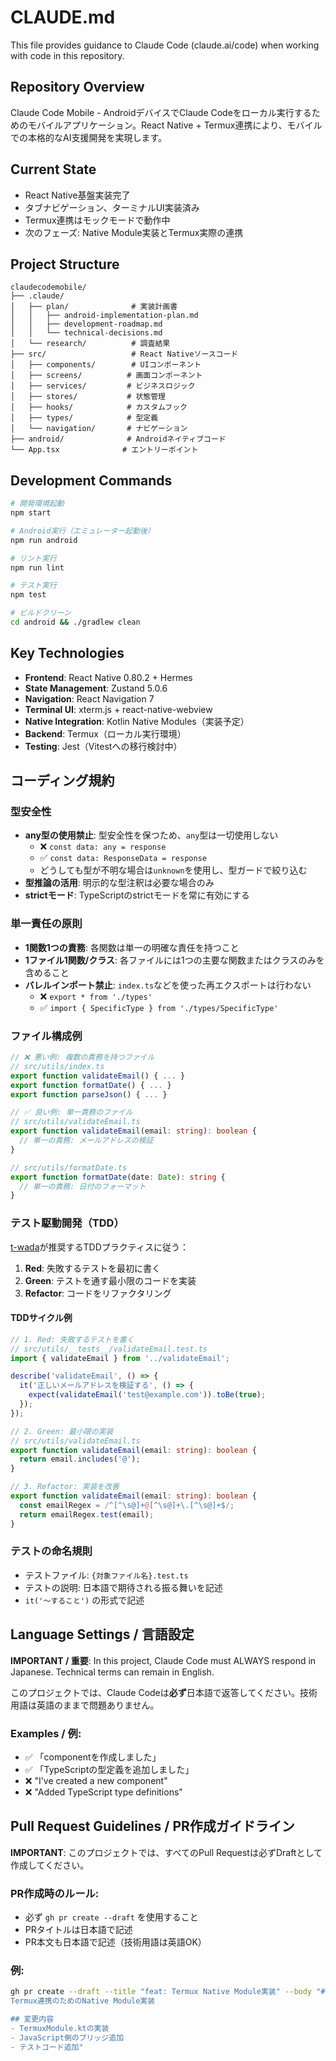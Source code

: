 # CLAUDE.md

This file provides guidance to Claude Code (claude.ai/code) when working with code in this repository.

## Repository Overview

Claude Code Mobile - AndroidデバイスでClaude Codeをローカル実行するためのモバイルアプリケーション。React Native + Termux連携により、モバイルでの本格的なAI支援開発を実現します。

## Current State

- React Native基盤実装完了
- タブナビゲーション、ターミナルUI実装済み
- Termux連携はモックモードで動作中
- 次のフェーズ: Native Module実装とTermux実際の連携

## Project Structure

```
claudecodemobile/
├── .claude/
│   ├── plan/              # 実装計画書
│   │   ├── android-implementation-plan.md
│   │   ├── development-roadmap.md
│   │   └── technical-decisions.md
│   └── research/          # 調査結果
├── src/                   # React Nativeソースコード
│   ├── components/        # UIコンポーネント
│   ├── screens/          # 画面コンポーネント
│   ├── services/         # ビジネスロジック
│   ├── stores/           # 状態管理
│   ├── hooks/            # カスタムフック
│   ├── types/            # 型定義
│   └── navigation/       # ナビゲーション
├── android/              # Androidネイティブコード
└── App.tsx              # エントリーポイント
```

## Development Commands

```bash
# 開発環境起動
npm start

# Android実行（エミュレーター起動後）
npm run android

# リント実行
npm run lint

# テスト実行
npm test

# ビルドクリーン
cd android && ./gradlew clean
```

## Key Technologies

- **Frontend**: React Native 0.80.2 + Hermes
- **State Management**: Zustand 5.0.6
- **Navigation**: React Navigation 7
- **Terminal UI**: xterm.js + react-native-webview
- **Native Integration**: Kotlin Native Modules（実装予定）
- **Backend**: Termux（ローカル実行環境）
- **Testing**: Jest（Vitestへの移行検討中）

## コーディング規約

### 型安全性
- **any型の使用禁止**: 型安全性を保つため、`any`型は一切使用しない
  - ❌ `const data: any = response`
  - ✅ `const data: ResponseData = response`
  - どうしても型が不明な場合は`unknown`を使用し、型ガードで絞り込む
- **型推論の活用**: 明示的な型注釈は必要な場合のみ
- **strictモード**: TypeScriptのstrictモードを常に有効にする

### 単一責任の原則
- **1関数1つの責務**: 各関数は単一の明確な責任を持つこと
- **1ファイル1関数/クラス**: 各ファイルには1つの主要な関数またはクラスのみを含めること
- **バレルインポート禁止**: `index.ts`などを使った再エクスポートは行わない
  - ❌ `export * from './types'` 
  - ✅ `import { SpecificType } from './types/SpecificType'`

### ファイル構成例
```typescript
// ❌ 悪い例: 複数の責務を持つファイル
// src/utils/index.ts
export function validateEmail() { ... }
export function formatDate() { ... }
export function parseJson() { ... }

// ✅ 良い例: 単一責務のファイル
// src/utils/validateEmail.ts
export function validateEmail(email: string): boolean {
  // 単一の責務: メールアドレスの検証
}

// src/utils/formatDate.ts  
export function formatDate(date: Date): string {
  // 単一の責務: 日付のフォーマット
}
```

### テスト駆動開発（TDD）
[t-wada](https://github.com/twada)が推奨するTDDプラクティスに従う：

1. **Red**: 失敗するテストを最初に書く
2. **Green**: テストを通す最小限のコードを実装
3. **Refactor**: コードをリファクタリング

#### TDDサイクル例
```typescript
// 1. Red: 失敗するテストを書く
// src/utils/__tests__/validateEmail.test.ts
import { validateEmail } from '../validateEmail';

describe('validateEmail', () => {
  it('正しいメールアドレスを検証する', () => {
    expect(validateEmail('test@example.com')).toBe(true);
  });
});

// 2. Green: 最小限の実装
// src/utils/validateEmail.ts
export function validateEmail(email: string): boolean {
  return email.includes('@');
}

// 3. Refactor: 実装を改善
export function validateEmail(email: string): boolean {
  const emailRegex = /^[^\s@]+@[^\s@]+\.[^\s@]+$/;
  return emailRegex.test(email);
}
```

### テストの命名規則
- テストファイル: `{対象ファイル名}.test.ts`
- テストの説明: 日本語で期待される振る舞いを記述
- `it('〜すること')` の形式で記述

## Language Settings / 言語設定

**IMPORTANT / 重要**: In this project, Claude Code must ALWAYS respond in Japanese. Technical terms can remain in English.

このプロジェクトでは、Claude Codeは**必ず**日本語で返答してください。技術用語は英語のままで問題ありません。

### Examples / 例:

- ✅ 「componentを作成しました」
- ✅ 「TypeScriptの型定義を追加しました」
- ❌ "I've created a new component"
- ❌ "Added TypeScript type definitions"

## Pull Request Guidelines / PR作成ガイドライン

**IMPORTANT**: このプロジェクトでは、すべてのPull Requestは必ずDraftとして作成してください。

### PR作成時のルール:
- 必ず `gh pr create --draft` を使用すること
- PRタイトルは日本語で記述
- PR本文も日本語で記述（技術用語は英語OK）

### 例:
```bash
gh pr create --draft --title "feat: Termux Native Module実装" --body "## 概要
Termux連携のためのNative Module実装

## 変更内容
- TermuxModule.ktの実装
- JavaScript側のブリッジ追加
- テストコード追加"
```